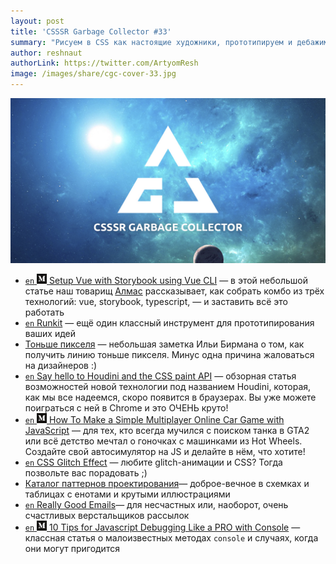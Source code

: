 ```yaml
---
layout: post
title: 'CSSSR Garbage Collector #33'
summary: "Рисуем в CSS как настоящие художники, прототипируем и дебажим как боги и узнаём другие полезные вещи из наших чатов"
author: reshnaut
authorLink: https://twitter.com/ArtyomResh
image: /images/share/cgc-cover-33.jpg
---
```


[github]: /images/icons/github.png
[medium]: /images/icons/medium.png
[yt]: /images/icons/youtube.png

![CSSSR Garbage Collector](/images/share/cgc-cover-33.jpg)


- [`en` ![medium] Setup Vue with Storybook using Vue CLI](https://medium.com/@almeynman/setup-vue-with-storybook-using-vue-cli-3-0-typescript-example-1be64a7cc7ac)&nbsp;&mdash; в&nbsp;этой небольшой статье наш товарищ [Алмас](https://twitter.com/almeynman) рассказывает, как собрать комбо из&nbsp;трёх технологий: vue, storybook, typescript,&nbsp;&mdash; и&nbsp;заставить всё это работать
- [`en` Runkit](https://runkit.com/home)&nbsp;&mdash; ещё один классный инструмент для прототипирования ваших идей
- [Тоньше пикселя](https://ilyabirman.ru/meanwhile/all/thinner-than-a-pixel/)&nbsp;&mdash; небольшая заметка Ильи Бирмана о&nbsp;том, как получить линию тоньше пикселя. Минус одна причина жаловаться на&nbsp;дизайнеров :)
- [`en` Say hello to&nbsp;Houdini and the CSS paint API](https://codersblock.com/blog/say-hello-to-houdini-and-the-css-paint-api/)&nbsp;&mdash; обзорная статья возможностей новой технологии под названием Houdini, которая, как мы&nbsp;все надеемся, скоро появится в&nbsp;браузерах. Вы&nbsp;уже можете поиграться с&nbsp;ней в&nbsp;Chrome и&nbsp;это ОЧЕНЬ круто!
- [`en` ![medium] How To&nbsp;Make a&nbsp;Simple Multiplayer Online Car Game with JavaScript](https://codeburst.io/how-to-make-a-simple-multiplayer-online-car-game-with-javascript-89d47908f995)&nbsp;&mdash; для тех, кто всегда мучился с&nbsp;поиском танка в&nbsp;GTA2 или всё детство мечтал о&nbsp;гоночках с&nbsp;машинками из&nbsp;Hot Wheels. Создайте свой автосимулятор на&nbsp;JS и&nbsp;делайте в&nbsp;нём, что хотите!
- [`en` CSS Glitch Effect](https://tympanus.net/codrops/2017/12/21/css-glitch-effect/)&nbsp;&mdash; любите glitch-анимации и&nbsp;CSS? Тогда позвольте вас порадовать ;)
- [Каталог паттернов проектирования](https://refactoring.guru/ru/design-patterns/catalog)&mdash;&nbsp;доброе-вечное в&nbsp;схемках и таблицах с&nbsp;енотами и&nbsp;крутыми иллюстрациями
- [`en` Really Good Emails](https://reallygoodemails.com/)&mdash;&nbsp;для несчастных или, наоборот, очень счастливых верстальщиков рассылок
- [`en` ![medium] 10&nbsp;Tips for Javascript Debugging Like a&nbsp;PRO with Console](https://medium.com/appsflyer/10-tips-for-javascript-debugging-like-a-pro-with-console-7140027eb5f6)&nbsp;&mdash; классная статья о&nbsp;малоизвестных методах `console` и&nbsp;случаях, когда они могут пригодится
